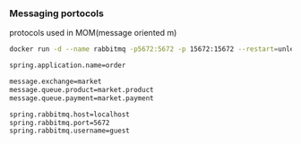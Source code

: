 

### Messaging portocols
protocols used in MOM(message oriented m)

``` bash
docker run -d --name rabbitmq -p5672:5672 -p 15672:15672 --restart=unless-stopped rabbitmq:management

spring.application.name=order

message.exchange=market
message.queue.product=market.product
message.queue.payment=market.payment

spring.rabbitmq.host=localhost
spring.rabbitmq.port=5672
spring.rabbitmq.username=guest
```
